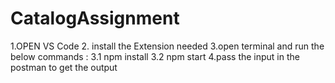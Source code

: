 # CatalogAssignment

1.OPEN VS Code 
2. install the Extension needed
3.open terminal and run the below commands :
  3.1 npm install
  3.2 npm start
4.pass the input in the postman to get the output
